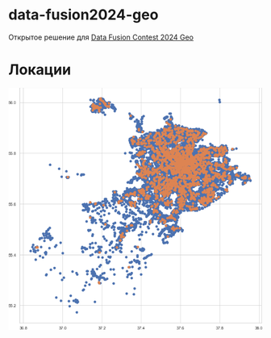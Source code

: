 # data-fusion2024-geo
Открытое решение для [Data Fusion Contest 2024 Geo](https://ods.ai/competitions/data-fusion2024-geo)
# Локации
![plot](/map.png)
